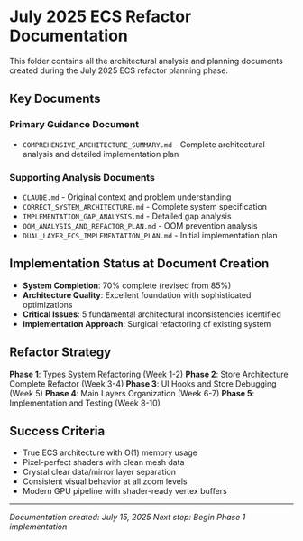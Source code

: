 # July 2025 ECS Refactor Documentation

This folder contains all the architectural analysis and planning documents created during the July 2025 ECS refactor planning phase.

## Key Documents

### **Primary Guidance Document**
- `COMPREHENSIVE_ARCHITECTURE_SUMMARY.md` - Complete architectural analysis and detailed implementation plan

### **Supporting Analysis Documents**
- `CLAUDE.md` - Original context and problem understanding
- `CORRECT_SYSTEM_ARCHITECTURE.md` - Complete system specification
- `IMPLEMENTATION_GAP_ANALYSIS.md` - Detailed gap analysis
- `OOM_ANALYSIS_AND_REFACTOR_PLAN.md` - OOM prevention analysis
- `DUAL_LAYER_ECS_IMPLEMENTATION_PLAN.md` - Initial implementation plan

## Implementation Status at Document Creation

- **System Completion**: 70% complete (revised from 85%)
- **Architecture Quality**: Excellent foundation with sophisticated optimizations
- **Critical Issues**: 5 fundamental architectural inconsistencies identified
- **Implementation Approach**: Surgical refactoring of existing system

## Refactor Strategy

**Phase 1**: Types System Refactoring (Week 1-2)
**Phase 2**: Store Architecture Complete Refactor (Week 3-4)
**Phase 3**: UI Hooks and Store Debugging (Week 5)
**Phase 4**: Main Layers Organization (Week 6-7)
**Phase 5**: Implementation and Testing (Week 8-10)

## Success Criteria

- True ECS architecture with O(1) memory usage
- Pixel-perfect shaders with clean mesh data
- Crystal clear data/mirror layer separation
- Consistent visual behavior at all zoom levels
- Modern GPU pipeline with shader-ready vertex buffers

---

*Documentation created: July 15, 2025*
*Next step: Begin Phase 1 implementation*